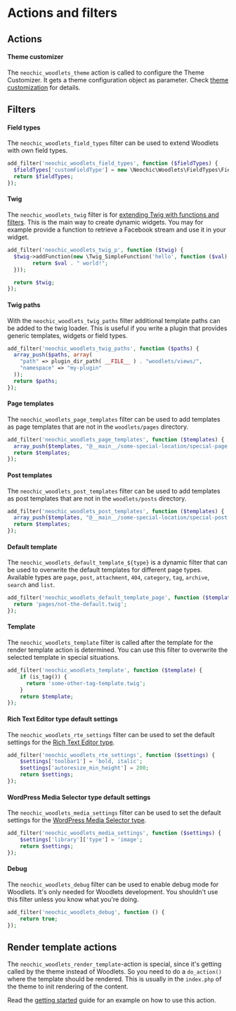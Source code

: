 # Actions and filters

## Actions
#### Theme customizer
The ```neochic_woodlets_theme``` action is called to configure the Theme Customizer. It gets a theme configuration object as parameter. Check [theme customization](theme-customization.md) for details.

## Filters
#### Field types
The ```neochic_woodlets_field_types``` filter can be used to extend Woodlets with own field types.

```php
add_filter('neochic_woodlets_field_types', function ($fieldTypes) {
  $fieldTypes['customFieldType'] = new \Neochic\Woodlets\FieldTypes\FieldType('custom', 'my-plugin');
  return $fieldTypes;
});
```

#### Twig
The ```neochic_woodlets_twig``` filter is for [extending Twig with functions and filters](http://twig.sensiolabs.org/doc/advanced.html).
This is the main way to create dynamic widgets. You may for example provide a function to retrieve a Facebook stream and use it in your widget.

```php
add_filter('neochic_woodlets_twig_p', function ($twig) {
  $twig->addFunction(new \Twig_SimpleFunction('hello', function ($val) {
        return $val . " world!";
  }));

  return $twig;
});
```

#### Twig paths
With the ```neochic_woodlets_twig_paths``` filter additional template paths can be added to the twig loader. This is useful if you write a plugin
that provides generic templates, widgets or field types.

```php
add_filter('neochic_woodlets_twig_paths', function ($paths) {
  array_push($paths, array(
    "path" => plugin_dir_path( __FILE__ ) . "woodlets/views/",
    "namespace" => "my-plugin"
  ));
  return $paths;
});
```

#### Page templates
The ```neochic_woodlets_page_templates``` filter can be used to add templates as page templates that are not in the ```woodlets/pages``` directory.

```php
add_filter('neochic_woodlets_page_templates', function ($templates) {
  array_push($templates, "@__main__/some-special-location/special-page.twig");
  return $templates;
});
```

#### Post templates
The ```neochic_woodlets_post_templates``` filter can be used to add templates as post templates that are not in the ```woodlets/posts``` directory.

```php
add_filter('neochic_woodlets_post_templates', function ($templates) {
  array_push($templates, "@__main__/some-special-location/special-post.twig");
  return $templates;
});
```

#### Default template
The ```neochic_woodlets_default_template_${type}``` is a dynamic filter that can be used to overwrite the default templates for different page types. Available types are ```page```, ```post```, ```attachment```, ```404```, ```category```, ```tag```, ```archive```, ```search``` and ```list```.

```php
add_filter('neochic_woodlets_default_template_page', function ($template) {
  return 'pages/not-the-default.twig';
});
```

#### Template
The ```neochic_woodlets_template``` filter is called after the template for the render template action is determined. You can use this filter to overwrite the selected template in special situations.

```php
add_filter('neochic_woodlets_template', function ($template) {
    if (is_tag()) {
      return 'some-other-tag-template.twig';
    }
    return $template;
});
```

####  Rich Text Editor type default settings
The ```neochic_woodlets_rte_settings``` filter can be used to set the default settings for the [Rich Text Editor type](fielt-types.md#rich-text-editor).

```php
add_filter('neochic_woodlets_rte_settings', function ($settings) {
    $settings['toolbar1'] = 'bold, italic';
    $settings['autoresize_min_height'] = 200;
    return $settings;
});
```

#### WordPress Media Selector type default settings
The ```neochic_woodlets_media_settings``` filter can be used to set the default settings for the [WordPress Media Selector type](fielt-types.md#wordpress-media-selector).

```php
add_filter('neochic_woodlets_media_settings', function ($settings) {
    $settings['library']['type'] = 'image';
    return $settings;
});
```

#### Debug
The ```neochic_woodlets_debug``` filter can be used to enable debug mode for Woodlets. It's only needed for Woodlets development. You shouldn't use this filter unless you know what you're doing.  

```php
add_filter('neochic_woodlets_debug', function () {
    return true;
});
```

## Render template actions
The ```neochic_woodlets_render_template```-action is special, since it's getting called by the theme instead of Woodlets. So you need to do a ```do_action()``` where the template should be rendered. This is usually in the ```index.php``` of the theme to init rendering of the content.

Read the [getting started](../README.md#getting-started) guide for an example on how to use this action.
